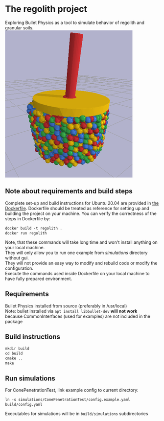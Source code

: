 # The regolith project
Exploring Bullet Physics as a tool to simulate behavior of regolith and granular soils.  
![cpt_picture](cpt_example.png)

## Note about requirements and build steps
Complete set-up and build instructions for Ubuntu 20.04 are provided in [the Dockerfile](Dockerfile).
Dockerfile should be treated as reference for setting up and building the project on your machine.
You can verify the correctness of the steps in Dockerfile by:
```
docker build -t regolith .
docker run regolith
```
Note, that these commands will take long time and won't install anything on your local machine.  
They will only allow you to run one example from _simulations_ directory without gui.  
They will not provide an easy way to modify and rebuild code or modify the configuration.  
Execute the commands used inside Dockerfile on your local machine to have fully prepared environment.

## Requirements
Bullet Physics installed from source (preferably in /usr/local)  
Note: bullet installed via `apt install libbullet-dev` **will not work**  
because CommonInterfaces (used for examples) are not included in the package  

## Build instructions
```
mkdir build
cd build
cmake ..
make
```

## Run simulations
For ConePenetrationTest, link example config to current directory:
```
ln -s simulations/ConePenetrationTest/config.example.yaml build/config.yaml
```
Executables for simulations will be in `build/simulations` subdirectories
